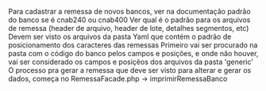 Para cadastrar a remessa de novos bancos, ver na documentação padrão do banco se é cnab240 ou cnab400
Ver qual é o padrão para os arquivos de remessa (header de arquivo, header de lote, detalhes segmentos, etc)
Devem ser visto os arquivos da pasta Yaml que contém o padrão de posicionamento dos caracteres das remessas
Primeiro vai ser procurado na pasta com o código do banco pelos campos e posições, e onde não houver, vai ser considerado
    os campos e posiçẽos dos arquivos da pasta 'generic'
O processo pra gerar a remessa que deve ser visto para alterar e gerar os dados, começa no RemessaFacade.php -> imprimirRemessaBanco